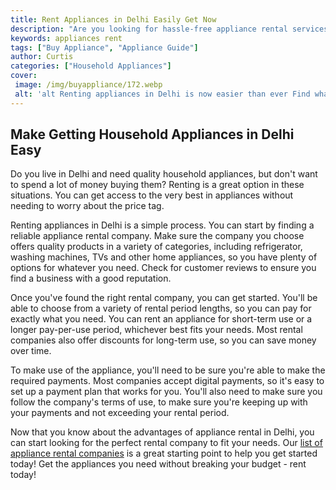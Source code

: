 ```yaml
---
title: Rent Appliances in Delhi Easily Get Now
description: "Are you looking for hassle-free appliance rental services in Delhi Look no further Get ready to find top-quality appliances in Delhi with amazing deals and unbeatable pricing"
keywords: appliances rent
tags: ["Buy Appliance", "Appliance Guide"]
author: Curtis
categories: ["Household Appliances"]
cover: 
 image: /img/buyappliance/172.webp
 alt: 'alt Renting appliances in Delhi is now easier than ever Find what you need at Appliances on Rent Delhi'
---
```

## Make Getting Household Appliances in Delhi Easy

Do you live in Delhi and need quality household appliances, but don't want to spend a lot of money buying them? Renting is a great option in these situations. You can get access to the very best in appliances without needing to worry about the price tag.

Renting appliances in Delhi is a simple process. You can start by finding a reliable appliance rental company. Make sure the company you choose offers quality products in a variety of categories, including refrigerator, washing machines, TVs and other home appliances, so you have plenty of options for whatever you need. Check for customer reviews to ensure you find a business with a good reputation.

Once you've found the right rental company, you can get started. You'll be able to choose from a variety of rental period lengths, so you can pay for exactly what you need. You can rent an appliance for short-term use or a longer pay-per-use period, whichever best fits your needs. Most rental companies also offer discounts for long-term use, so you can save money over time.

To make use of the appliance, you'll need to be sure you're able to make the required payments. Most companies accept digital payments, so it's easy to set up a payment plan that works for you. You'll also need to make sure you follow the company's terms of use, to make sure you're keeping up with your payments and not exceeding your rental period.

Now that you know about the advantages of appliance rental in Delhi, you can start looking for the perfect rental company to fit your needs. Our [list of appliance rental companies](./pages/appliance-rental) is a great starting point to help you get started today! Get the appliances you need without breaking your budget - rent today!
